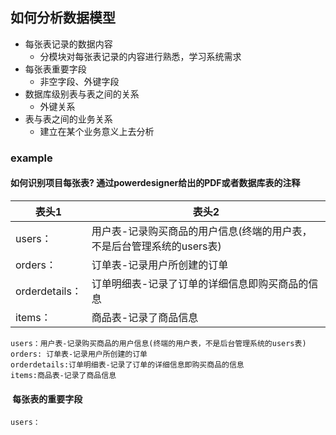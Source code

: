 如何分析数据模型	
---
* 每张表记录的数据内容
	* 分模块对每张表记录的内容进行熟悉，学习系统需求
* 每张表重要字段
	* 非空字段、外键字段
* 数据库级别表与表之间的关系
	* 外键关系
* 表与表之间的业务关系
	* 建立在某个业务意义上去分析
	
	
### example 

#### 如何识别项目每张表? 通过powerdesigner给出的PDF或者数据库表的注释	
	
| 表头1  | 表头2|
| ---------- | -----------|
| users：  | 用户表-记录购买商品的用户信息(终端的用户表，不是后台管理系统的users表)   |
| orders： | 订单表-记录用户所创建的订单   |
| orderdetails：  | 订单明细表-记录了订单的详细信息即购买商品的信息   |
| items：   | 商品表-记录了商品信息   |
	users：用户表-记录购买商品的用户信息(终端的用户表，不是后台管理系统的users表)
	orders: 订单表-记录用户所创建的订单
	orderdetails:订单明细表-记录了订单的详细信息即购买商品的信息
	items:商品表-记录了商品信息	
	
####  每张表的重要字段
	users：	
